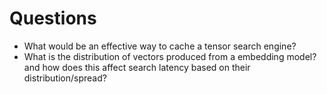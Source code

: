 # Questions
- What would be an effective way to cache a tensor search engine?
- What is the distribution of vectors produced from a embedding model? and how does this affect search latency based on their distribution/spread?

